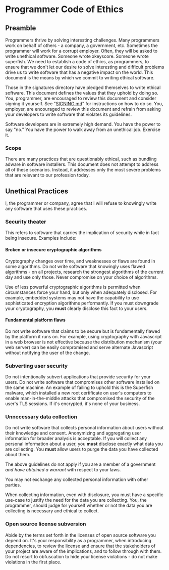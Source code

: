 # Programmer Code of Ethics

## Preamble

Programmers thrive by solving interesting challenges. Many programmers work on
behalf of others - a company, a government, etc. Sometimes the programmer will
work for a corrupt employer. Often, they will be asked to write unethical
software. Someone wrote xkeyscore. Someone wrote superfish. We need to establish
a code of ethics, as programmers, to ensure that we don't let our desire to
solve interesting and difficult problems drive us to write software that has a
negative impact on the world. This document is the means by which we commit to
writing ethical software.

Those in the signatures directory have pledged themselves to write ethical
software. This document defines the values that they uphold by doing so. You,
programmer, are encouraged to review this document and consider signing it
yourself. See
"[SIGNING.md](https://github.com/SirCmpwn/ethics/blob/master/SIGNING.md)" for
instructions on how to do so. You, employer, are encouraged to review this
document and refrain from asking your developers to write software that
violates its guidelines.

Software developers are in extremely high demand. You have the power to say
"no." You have the power to walk away from an unethical job. Exercise it.

### Scope

There are many practices that are questionably ethical, such as bundling adware
in software installers. This document does not attempt to address all of these
scenarios. Instead, it addresses only the most severe problems that are
relevant to our profession today.

## Unethical Practices

I, the programmer or company, agree that I will refuse to knowingly write any
software that uses these practices.

### Security theater

This refers to software that carries the implication of security while in fact
being insecure. Examples include:

#### Broken or insecure cryptographic algorithms

Cryptography changes over time, and weaknesses or flaws are found in some
algorithms. Do not write software that knowingly uses flawed algorithms - on all
projects, research the strongest algorithms of the current day and use only
those. Never compromise on your choice of algorithms.

Use of less powerful cryptographic algorithms is permitted when circumstances
force your hand, but only when adequately disclosed. For example, embedded
systems may not have the capability to use sophisticated encryption algorithms
performantly. If you must downgrade your cryptography, you **must** clearly
disclose this fact to your users.

#### Fundamental platform flaws

Do not write software that claims to be secure but is fundamentally flawed by
the platform it runs on. For example, using cryptography with Javascript in a
web browser is not effective because the distribution mechanism (your web
server) can be easily compromised and serve alternate Javascript without
notifying the user of the change.

### Subverting user security

Do not intentionally subvert applications that provide security for your users.
Do not write software that compromises other software installed on the same
machine. An example of failing to uphold this is the Superfish malware, which
installed a new root certificate on user's computers to enable man-in-the-middle
attacks that compromised the security of the user's TLS sessions. If it's
encrypted, it's none of your business.

### Unnecessary data collection

Do not write software that collects personal information about users without
their knowledge and consent. Anonymizing and aggregating user information for
broader analysis is acceptable. If you will collect any personal information
about a user, you **must** disclose exactly what data you are collecting. You
**must** allow users to purge the data you have collected about them.

The above guidelines do not apply if you are a member of a government *and have
obtained a warrant* with respect to your laws.

You may not exchange any collected personal information with other parties.

When collecting information, even with disclosure, you must have a specific
use-case to justify the need for the data you are collecting. You, the
programmer, should judge for yourself whether or not the data you are collecting
is necessary and ethical to collect.

### Open source license subversion

Abide by the terms set forth in the licenses of open source software you depend
on. It's your responsibility as a programmer, when introducing dependencies, to
review the license and ensure that the stakeholders of your project are aware of
the implications, and to follow through with them. Do not resort to obfuscation
to hide your license violations - do not make violations in the first place.
